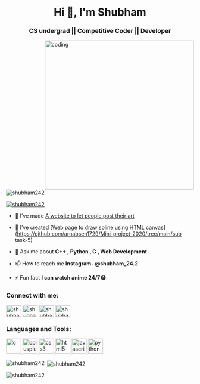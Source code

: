 
<h1 align="center">Hi 👋, I'm Shubham</h1>
<h3 align="center">CS undergrad || Competitive Coder || Developer</h3>
<img align="right" alt="coding" width="400"/src="https://dribbble.com/shots/3792792/attachments/3792792-Programmer?mode=media">

<p align="left"> <img src="https://komarev.com/ghpvc/?username=shubham242&label=Profile%20views&color=0e75b6&style=flat" alt="shubham242" /> </p>

<p align="left"> <a href="https://github.com/ryo-ma/github-profile-trophy"><img src="https://github-profile-trophy.vercel.app/?username=shubham242" alt="shubham242" /></a> </p>

- 🔭 I’ve made [A website to let people post their art](https://github.com/shubham242/sketchmarks)

- 👯 I’ve created [Web page to draw spline using HTML canvas](https://github.com/arnabsen1729/Mini-project-2020/tree/main/sub task-5)

- 💬 Ask me about **C++ , Python , C , Web Development**

- 📫 How to reach me **Instagram- @shubham_24.2**

- ⚡ Fun fact **I can watch anime 24/7😂**

<h3 align="left">Connect with me:</h3>
<p align="left">
<a href="https://linkedin.com/in/shubham-goyal-b392901b3" target="blank"><img align="center" src="https://cdn.jsdelivr.net/npm/simple-icons@3.0.1/icons/linkedin.svg" alt="shubham-goyal-b392901b3" height="30" width="40" /></a>
<a href="https://instagram.com/shubham_24.2" target="blank"><img align="center" src="https://cdn.jsdelivr.net/npm/simple-icons@3.0.1/icons/instagram.svg" alt="shubham_24.2" height="30" width="40" /></a>
<a href="https://www.codechef.com/users/shubham242" target="blank"><img align="center" src="https://cdn.jsdelivr.net/npm/simple-icons@3.1.0/icons/codechef.svg" alt="shubham242" height="30" width="40" /></a>
<a href="https://codeforces.com/profile/shubham242" target="blank"><img align="center" src="https://cdn.jsdelivr.net/npm/simple-icons@3.0.1/icons/codeforces.svg" alt="shubham242" height="30" width="40" /></a>
</p>

<h3 align="left">Languages and Tools:</h3>
<p align="left"> <a href="https://www.cprogramming.com/" target="_blank"> <img src="https://devicons.github.io/devicon/devicon.git/icons/c/c-original.svg" alt="c" width="40" height="40"/> </a> <a href="https://www.w3schools.com/cpp/" target="_blank"> <img src="https://devicons.github.io/devicon/devicon.git/icons/cplusplus/cplusplus-original.svg" alt="cplusplus" width="40" height="40"/> </a> <a href="https://www.w3schools.com/css/" target="_blank"> <img src="https://devicons.github.io/devicon/devicon.git/icons/css3/css3-original-wordmark.svg" alt="css3" width="40" height="40"/> </a> <a href="https://www.w3.org/html/" target="_blank"> <img src="https://devicons.github.io/devicon/devicon.git/icons/html5/html5-original-wordmark.svg" alt="html5" width="40" height="40"/> </a> <a href="https://developer.mozilla.org/en-US/docs/Web/JavaScript" target="_blank"> <img src="https://devicons.github.io/devicon/devicon.git/icons/javascript/javascript-original.svg" alt="javascript" width="40" height="40"/> </a> <a href="https://www.python.org" target="_blank"> <img src="https://devicons.github.io/devicon/devicon.git/icons/python/python-original.svg" alt="python" width="40" height="40"/> </a> </p>

<p><img align="left" src="https://github-readme-stats.vercel.app/api/top-langs?username=shubham242&show_icons=true&locale=en&layout=compact" alt="shubham242" /></p>

<p>&nbsp;<img align="center" src="https://github-readme-stats.vercel.app/api?username=shubham242&show_icons=true&locale=en" alt="shubham242" /></p>

<p><img align="center" src="https://github-readme-streak-stats.herokuapp.com/?user=shubham242&" alt="shubham242" /></p>
